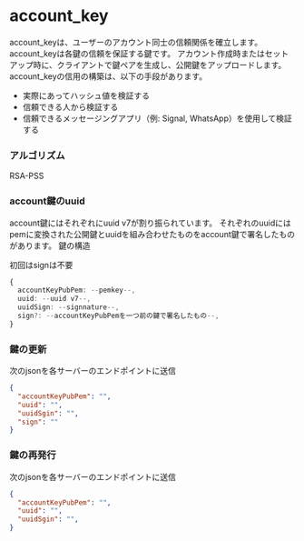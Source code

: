 # account_key

account_keyは、ユーザーのアカウント同士の信頼関係を確立します。
account_keyは各鍵の信頼を保証する鍵です。
アカウント作成時またはセットアップ時に、クライアントで鍵ペアを生成し、公開鍵をアップロードします。
account_keyの信用の構築は、以下の手段があります。

- 実際にあってハッシュ値を検証する
- 信頼できる人から検証する
- 信頼できるメッセージングアプリ（例: Signal, WhatsApp）を使用して検証する

### アルゴリズム

RSA-PSS

### account鍵のuuid

account鍵にはそれぞれにuuid v7が割り振られています。
それぞれのuuidにはpemに変換された公開鍵とuuidを組み合わせたものをaccount鍵で署名したものがあります。
鍵の構造

初回はsignは不要
```ts
{
  accountKeyPubPem: --pemkey--,
  uuid: --uuid v7--,
  uuidSign: --signnature--,
  sign?: --accountKeyPubPemを一つ前の鍵で署名したもの--,
}
```

### 鍵の更新

次のjsonを各サーバーのエンドポイントに送信

```json
{
  "accountKeyPubPem": "",
  "uuid": "",
  "uuidSgin": "",
  "sign": ""
}
```

### 鍵の再発行
次のjsonを各サーバーのエンドポイントに送信

```json
{
  "accountKeyPubPem": "",
  "uuid": "",
  "uuidSgin": "",
}
```